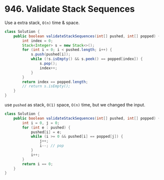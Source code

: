 # 946. Validate Stack Sequences

Use a extra stack, `O(n)` time & space.

```java
class Solution {
    public boolean validateStackSequences(int[] pushed, int[] popped) {
        int index = 0;
        Stack<Integer> s = new Stack<>();
        for (int i = 0; i < pushed.length; i++) {
            s.push(pushed[i]);
            while (!s.isEmpty() && s.peek() == popped[index]) {
                s.pop();
                index++;
            }
        }
        return index == popped.length;
        // return s.isEmpty();
    }
}
```

use `pushed` as stack, `O(1)` space, `O(n)` time, but we changed the input.

```java
class Solution {
    public boolean validateStackSequences(int[] pushed, int[] popped) {
        int i = 0, j = 0;
        for (int e : pushed) {
            pushed[i] = e;
            while (i >= 0 && pushed[i] == popped[j]) {
                j++;
                i--; // pop
            }
            i++;
        }
        return i == 0;
    }
}
```
